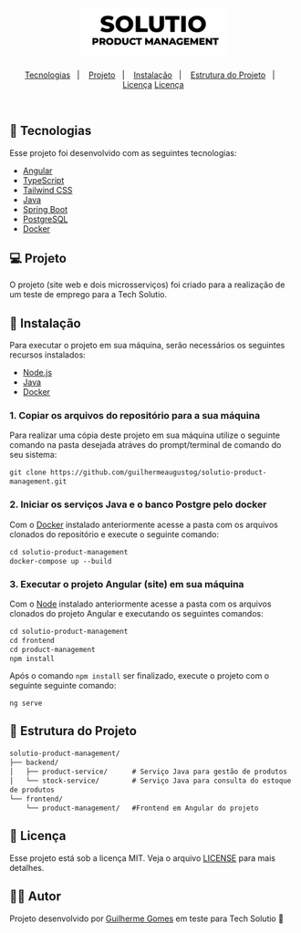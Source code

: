 <h1 align="center">
    <img alt="Solutio Product Management" title="Solutio Product Management" src=".github/logo.png" width="50%" />
</h1>

<p align="center">
  <a href="#-tecnologias">Tecnologias</a>&nbsp;&nbsp;&nbsp;|&nbsp;&nbsp;&nbsp;
  <a href="#-projeto">Projeto</a>&nbsp;&nbsp;&nbsp;|&nbsp;&nbsp;&nbsp;
  <a href="#-instalação">Instalação</a>&nbsp;&nbsp;&nbsp;|&nbsp;&nbsp;&nbsp;
  <a href="#-estrutura-do-projeto">Estrutura do Projeto</a>&nbsp;&nbsp;&nbsp;|&nbsp;&nbsp;&nbsp;
  <a href="#memo-licença">Licença</a>
    <a href="#-autor">Licença</a>
</p>

<br>

## 🚀 Tecnologias

Esse projeto foi desenvolvido com as seguintes tecnologias:

- [Angular](https://pt-br.reactjs.org)
- [TypeScript](https://www.typescriptlang.org/)
- [Tailwind CSS](https://tailwindcss.com)
- [Java](https://www.java.com/)
- [Spring Boot](https://spring.io/projects/spring-boot)
- [PostgreSQL](https://www.postgresql.org)
- [Docker](https://www.docker.com)

## 💻 Projeto
O projeto (site web e dois microsserviços) foi criado para a realização de um teste de emprego para a Tech Solutio.

## 🔧 Instalação

Para executar o projeto em sua máquina, serão necessários os seguintes recursos instalados:

- [Node.js](https://nodejs.org/en/)
- [Java](https://www.java.com/) 
- [Docker](https://maven.apache.org)

### 1. Copiar os arquivos do repositório para a sua máquina
Para realizar uma cópia deste projeto em sua máquina utilize o seguinte comando na pasta desejada atráves do prompt/terminal de comando do seu sistema:
```
git clone https://github.com/guilhermeaugustog/solutio-product-management.git
```

### 2. Iniciar os serviços Java e o banco Postgre pelo docker
Com o [Docker](https://www.docker.com) instalado anteriormente acesse a pasta com os arquivos clonados do repositório e execute o seguinte comando:
```
cd solutio-product-management
docker-compose up --build
```
### 3. Executar o projeto Angular (site) em sua máquina
Com o [Node](https://nodejs.org/en/) instalado anteriormente acesse a pasta com os arquivos clonados do projeto Angular e executando os seguintes comandos:
```
cd solutio-product-management
cd frontend
cd product-management
npm install 
```
Após o comando ```npm install``` ser finalizado, execute o projeto com o seguinte seguinte comando:
```
ng serve
```


## 🧩 Estrutura do Projeto

```
solutio-product-management/
├── backend/
│   ├── product-service/      # Serviço Java para gestão de produtos
│   └── stock-service/        # Serviço Java para consulta do estoque de produtos
└── frontend/
    └── product-management/   #Frontend em Angular do projeto

````

## :memo: Licença

Esse projeto está sob a licença MIT. Veja o arquivo [LICENSE](LICENSE.md) para mais detalhes.

## 👨‍💻 Autor

Projeto desenvolvido por [Guilherme Gomes](https://github.com/guilhermeaugustog) em teste para Tech Solutio :wave:
